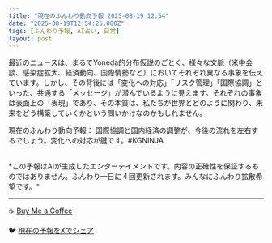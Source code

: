 ```yaml
---
title: "現在のふんわり動向予報 2025-08-19 12:54"
date: "2025-08-19T12:54:25.000Z"
tags: [ふんわり予報, AI占い, 日常]
layout: post
---
```


最近のニュースは、まるでYoneda的分布仮説のごとく、様々な文脈（米中会談、感染症拡大、経済動向、国際情勢など）においてそれぞれ異なる事象を伝えています。しかし、その背後には「変化への対応」「リスク管理」「国際協調」といった、共通する「メッセージ」が潜んでいるように見えます。それぞれの事象は表面上の「表現」であり、その本質は、私たちが世界とどのように関わり、未来をどう構築していくかという問いかけなのかもしれません。


現在のふんわり動向予報：
国際協調と国内経済の調整が、今後の流れを左右するでしょう。変化への対応が鍵です。#KGNINJA

<br>
*この予報はAIが生成したエンターテイメントです。内容の正確性を保証するものではありません。ふんわり一日に４回更新されます。みんなにふんわり拡散希望です。*

---
☕️ [Buy Me a Coffee](https://www.buymeacoffee.com/kgninja)

🐦 [現在の予報をXでシェア](https://twitter.com/intent/tweet?text=%E7%8F%BE%E5%9C%A8%E3%81%AE%E3%81%B5%E3%82%93%E3%82%8F%E3%82%8A%E4%BA%88%E5%A0%B1%3A%20%E3%80%8C%E6%9C%80%E8%BF%91%E3%81%AE%E3%83%8B%E3%83%A5%E3%83%BC%E3%82%B9%E3%81%AF%E3%80%81%E3%81%BE%E3%82%8B%E3%81%A7Yoneda%E7%9A%84%E5%88%86%E5%B8%83%E4%BB%AE%E8%AA%AC%E3%81%AE%E3%81%94%E3%81%A8%E3%81%8F%E3%80%81%E6%A7%98%E3%80%85%E3%81%AA%E6%96%87%E8%84%88%EF%BC%88%E7%B1%B3%E4%B8%AD%E4%BC%9A%E8%AB%87%E3%80%81%E6%84%9F%E6%9F%93%E7%97%87%E6%8B%A1%E5%A4%A7%E3%80%81%E7%B5%8C%E6%B8%88%E5%8B%95%E5%90%91%E3%80%81%E5%9B%BD%E9%9A%9B%E6%83%85%E5%8B%A2%E3%81%AA%E3%81%A9%EF%BC%89%E3%81%AB%E3%81%8A%E3%81%84%E3%81%A6%E3%81%9D%E3%82%8C%E3%81%9E%E3%82%8C%E7%95%B0%E3%81%AA%E3%82%8B%E4%BA%8B%E8%B1%A1%E3%82%92%E4%BC%9D%E3%81%88%E3%81%A6%E3%81%84%E3%81%BE%E3%81%99%E3%80%82%E3%80%8D%23KGNINJA%20%E7%B6%9A%E3%81%8D%E3%81%AF%E3%83%96%E3%83%AD%E3%82%B0%E3%81%A7%EF%BC%81%F0%9F%91%87&url=https%3A%2F%2Fkg-ninja.github.io%2FFunwariyoso%2F)
